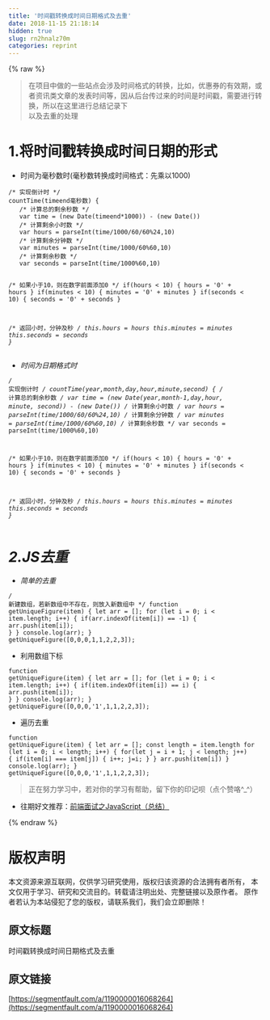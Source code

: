 ```yaml
---
title: '时间戳转换成时间日期格式及去重' 
date: 2018-11-15 21:18:14
hidden: true
slug: rn2hnalz70m
categories: reprint
---
```


{% raw %}
<blockquote>&#x5728;&#x9879;&#x76EE;&#x4E2D;&#x505A;&#x7684;&#x4E00;&#x4E9B;&#x7AD9;&#x70B9;&#x4F1A;&#x6D89;&#x53CA;&#x65F6;&#x95F4;&#x683C;&#x5F0F;&#x7684;&#x8F6C;&#x6362;&#xFF0C;&#x6BD4;&#x5982;&#xFF0C;&#x4F18;&#x60E0;&#x5238;&#x7684;&#x6709;&#x6548;&#x671F;&#xFF0C;&#x6216;&#x8005;&#x8D44;&#x8BAF;&#x7C7B;&#x6587;&#x7AE0;&#x7684;&#x53D1;&#x8868;&#x65F6;&#x95F4;&#x7B49;&#xFF0C;&#x56E0;&#x4ECE;&#x540E;&#x53F0;&#x4F20;&#x8FC7;&#x6765;&#x7684;&#x65F6;&#x95F4;&#x662F;&#x65F6;&#x95F4;&#x6233;&#xFF0C;&#x9700;&#x8981;&#x8FDB;&#x884C;&#x8F6C;&#x6362;&#xFF0C;&#x6240;&#x4EE5;&#x5728;&#x8FD9;&#x91CC;&#x8FDB;&#x884C;&#x603B;&#x7ED3;&#x8BB0;&#x5F55;&#x4E0B;<br>&#x4EE5;&#x53CA;&#x53BB;&#x91CD;&#x7684;&#x5904;&#x7406;</blockquote><h1>1.&#x5C06;&#x65F6;&#x95F4;&#x6233;&#x8F6C;&#x6362;&#x6210;&#x65F6;&#x95F4;&#x65E5;&#x671F;&#x7684;&#x5F62;&#x5F0F;</h1><ul><li>&#x65F6;&#x95F4;&#x4E3A;&#x6BEB;&#x79D2;&#x6570;&#x65F6;(&#x6BEB;&#x79D2;&#x6570;&#x8F6C;&#x6362;&#x6210;&#x65F6;&#x95F4;&#x683C;&#x5F0F;&#xFF1A;&#x5148;&#x4E58;&#x4EE5;1000)</li></ul><pre><code>/* &#x5B9E;&#x73B0;&#x5012;&#x8BA1;&#x65F6; */
countTime(timeend&#x6BEB;&#x79D2;&#x6570;) {
   /* &#x8BA1;&#x7B97;&#x603B;&#x7684;&#x5269;&#x4F59;&#x79D2;&#x6570; */
   var time = (new Date(timeend*1000)) - (new Date())
   /* &#x8BA1;&#x7B97;&#x5269;&#x4F59;&#x5C0F;&#x65F6;&#x6570; */
   var hours = parseInt(time/1000/60/60%24,10)
   /* &#x8BA1;&#x7B97;&#x5269;&#x4F59;&#x5206;&#x949F;&#x6570; */
   var minutes = parseInt(time/1000/60%60,10)
   /* &#x8BA1;&#x7B97;&#x5269;&#x4F59;&#x79D2;&#x6570; */
   var seconds = parseInt(time/1000%60,10)

   /* &#x5982;&#x679C;&#x5C0F;&#x4E8E;10&#xFF0C;&#x5219;&#x5728;&#x6570;&#x5B57;&#x524D;&#x9762;&#x6DFB;&#x52A0;0 */
   if(hours &lt; 10) {
       hours = &apos;0&apos; + hours
   }
   if(minutes &lt; 10) {
       minutes = &apos;0&apos; + minutes
   }
   if(seconds &lt; 10) {
       seconds = &apos;0&apos; + seconds
   }

   /* &#x8FD4;&#x56DE;&#x5C0F;&#x65F6;&#xFF0C;&#x5206;&#x949F;&#x53CA;&#x79D2; */
   this.hours = hours
   this.minutes = minutes
   this.seconds = seconds
}</code></pre><ul><li>&#x65F6;&#x95F4;&#x4E3A;&#x65E5;&#x671F;&#x683C;&#x5F0F;&#x65F6;</li></ul><pre><code>/* &#x5B9E;&#x73B0;&#x5012;&#x8BA1;&#x65F6; */
countTime(year,month,day,hour,minute,second) {
   /* &#x8BA1;&#x7B97;&#x603B;&#x7684;&#x5269;&#x4F59;&#x79D2;&#x6570; */
   var time = (new Date(year,month-1,day,hour, minute, second)) - (new Date())
   /* &#x8BA1;&#x7B97;&#x5269;&#x4F59;&#x5C0F;&#x65F6;&#x6570; */
   var hours = parseInt(time/1000/60/60%24,10)
   /* &#x8BA1;&#x7B97;&#x5269;&#x4F59;&#x5206;&#x949F;&#x6570; */
   var minutes = parseInt(time/1000/60%60,10)
   /* &#x8BA1;&#x7B97;&#x5269;&#x4F59;&#x79D2;&#x6570; */
   var seconds = parseInt(time/1000%60,10)

   /* &#x5982;&#x679C;&#x5C0F;&#x4E8E;10&#xFF0C;&#x5219;&#x5728;&#x6570;&#x5B57;&#x524D;&#x9762;&#x6DFB;&#x52A0;0 */
   if(hours &lt; 10) {
       hours = &apos;0&apos; + hours
   }
   if(minutes &lt; 10) {
       minutes = &apos;0&apos; + minutes
   }
   if(seconds &lt; 10) {
       seconds = &apos;0&apos; + seconds
   }

   /* &#x8FD4;&#x56DE;&#x5C0F;&#x65F6;&#xFF0C;&#x5206;&#x949F;&#x53CA;&#x79D2; */
   this.hours = hours
   this.minutes = minutes
   this.seconds = seconds
}</code></pre><h1>2.JS&#x53BB;&#x91CD;</h1><ul><li>&#x7B80;&#x5355;&#x7684;&#x53BB;&#x91CD;</li></ul><pre><code>/* &#x65B0;&#x5EFA;&#x6570;&#x7EC4;&#xFF0C;&#x82E5;&#x65B0;&#x6570;&#x7EC4;&#x4E2D;&#x4E0D;&#x5B58;&#x5728;&#xFF0C;&#x5219;&#x653E;&#x5165;&#x65B0;&#x6570;&#x7EC4;&#x4E2D; */
function getUniqueFigure(item) {
  let arr = [];
  for (let i = 0; i &lt; item.length; i++) {
    if(arr.indexOf(item[i]) == -1) {
      arr.push(item[i]);
    }
  }
  console.log(arr);
}
getUniqueFigure([0,0,0,1,1,2,2,3]);</code></pre><ul><li>&#x5229;&#x7528;&#x6570;&#x7EC4;&#x4E0B;&#x6807;</li></ul><pre><code>function getUniqueFigure(item) {
  let arr = [];
  for (let i = 0; i &lt; item.length; i++) {
    if(item.indexOf(item[i]) == i) {
      arr.push(item[i]);
    }
  }
  console.log(arr);
}
getUniqueFigure([0,0,0,&apos;1&apos;,1,1,2,2,3]);</code></pre><ul><li>&#x904D;&#x5386;&#x53BB;&#x91CD;</li></ul><pre><code>function getUniqueFigure(item) {
  let arr = [];
  const length = item.length
  for (let i = 0; i &lt; length; i++) {
    for(let j = i + 1; j &lt; length; j++) {
      if(item[i] === item[j]) {
          i++;
          j=i;
      }
    }
    arr.push(item[i])
  }
  console.log(arr);
}
getUniqueFigure([0,0,0,&apos;1&apos;,1,1,2,2,3]);</code></pre><blockquote>&#x6B63;&#x5728;&#x52AA;&#x529B;&#x5B66;&#x4E60;&#x4E2D;&#xFF0C;&#x82E5;&#x5BF9;&#x4F60;&#x7684;&#x5B66;&#x4E60;&#x6709;&#x5E2E;&#x52A9;&#xFF0C;&#x7559;&#x4E0B;&#x4F60;&#x7684;&#x5370;&#x8BB0;&#x5457;&#xFF08;&#x70B9;&#x4E2A;&#x8D5E;&#x54AF;^_^&#xFF09;</blockquote><ul><li>&#x5F80;&#x671F;&#x597D;&#x6587;&#x63A8;&#x8350;&#xFF1A;<a href="https://segmentfault.com/a/1190000015294769">&#x524D;&#x7AEF;&#x9762;&#x8BD5;&#x4E4B;JavaScript&#xFF08;&#x603B;&#x7ED3;&#xFF09;</a></li></ul>
{% endraw %}

# 版权声明
本文资源来源互联网，仅供学习研究使用，版权归该资源的合法拥有者所有，
本文仅用于学习、研究和交流目的。转载请注明出处、完整链接以及原作者。
原作者若认为本站侵犯了您的版权，请联系我们，我们会立即删除！

## 原文标题
时间戳转换成时间日期格式及去重

## 原文链接
[https://segmentfault.com/a/1190000016068264](https://segmentfault.com/a/1190000016068264)

